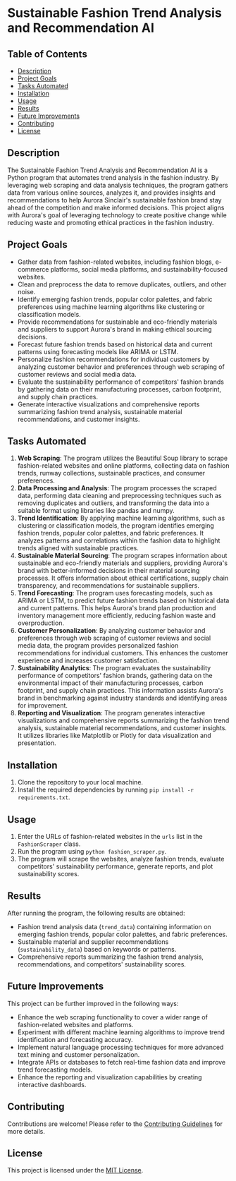 # Sustainable Fashion Trend Analysis and Recommendation AI

## Table of Contents
- [Description](#description)
- [Project Goals](#project-goals)
- [Tasks Automated](#tasks-automated)
- [Installation](#installation)
- [Usage](#usage)
- [Results](#results)
- [Future Improvements](#future-improvements)
- [Contributing](#contributing)
- [License](#license)

## Description
The Sustainable Fashion Trend Analysis and Recommendation AI is a Python program that automates trend analysis in the fashion industry. By leveraging web scraping and data analysis techniques, the program gathers data from various online sources, analyzes it, and provides insights and recommendations to help Aurora Sinclair's sustainable fashion brand stay ahead of the competition and make informed decisions. This project aligns with Aurora's goal of leveraging technology to create positive change while reducing waste and promoting ethical practices in the fashion industry.

## Project Goals
- Gather data from fashion-related websites, including fashion blogs, e-commerce platforms, social media platforms, and sustainability-focused websites.
- Clean and preprocess the data to remove duplicates, outliers, and other noise.
- Identify emerging fashion trends, popular color palettes, and fabric preferences using machine learning algorithms like clustering or classification models.
- Provide recommendations for sustainable and eco-friendly materials and suppliers to support Aurora's brand in making ethical sourcing decisions.
- Forecast future fashion trends based on historical data and current patterns using forecasting models like ARIMA or LSTM.
- Personalize fashion recommendations for individual customers by analyzing customer behavior and preferences through web scraping of customer reviews and social media data.
- Evaluate the sustainability performance of competitors' fashion brands by gathering data on their manufacturing processes, carbon footprint, and supply chain practices.
- Generate interactive visualizations and comprehensive reports summarizing fashion trend analysis, sustainable material recommendations, and customer insights.

## Tasks Automated
1. **Web Scraping**: The program utilizes the Beautiful Soup library to scrape fashion-related websites and online platforms, collecting data on fashion trends, runway collections, sustainable practices, and consumer preferences.
2. **Data Processing and Analysis**: The program processes the scraped data, performing data cleaning and preprocessing techniques such as removing duplicates and outliers, and transforming the data into a suitable format using libraries like pandas and numpy.
3. **Trend Identification**: By applying machine learning algorithms, such as clustering or classification models, the program identifies emerging fashion trends, popular color palettes, and fabric preferences. It analyzes patterns and correlations within the fashion data to highlight trends aligned with sustainable practices.
4. **Sustainable Material Sourcing**: The program scrapes information about sustainable and eco-friendly materials and suppliers, providing Aurora's brand with better-informed decisions in their material sourcing processes. It offers information about ethical certifications, supply chain transparency, and recommendations for sustainable suppliers.
5. **Trend Forecasting**: The program uses forecasting models, such as ARIMA or LSTM, to predict future fashion trends based on historical data and current patterns. This helps Aurora's brand plan production and inventory management more efficiently, reducing fashion waste and overproduction.
6. **Customer Personalization**: By analyzing customer behavior and preferences through web scraping of customer reviews and social media data, the program provides personalized fashion recommendations for individual customers. This enhances the customer experience and increases customer satisfaction.
7. **Sustainability Analytics**: The program evaluates the sustainability performance of competitors' fashion brands, gathering data on the environmental impact of their manufacturing processes, carbon footprint, and supply chain practices. This information assists Aurora's brand in benchmarking against industry standards and identifying areas for improvement.
8. **Reporting and Visualization**: The program generates interactive visualizations and comprehensive reports summarizing the fashion trend analysis, sustainable material recommendations, and customer insights. It utilizes libraries like Matplotlib or Plotly for data visualization and presentation.

## Installation
1. Clone the repository to your local machine.
2. Install the required dependencies by running `pip install -r requirements.txt`.

## Usage
1. Enter the URLs of fashion-related websites in the `urls` list in the `FashionScraper` class.
2. Run the program using `python fashion_scraper.py`.
3. The program will scrape the websites, analyze fashion trends, evaluate competitors' sustainability performance, generate reports, and plot sustainability scores.

## Results
After running the program, the following results are obtained:
- Fashion trend analysis data (`trend_data`) containing information on emerging fashion trends, popular color palettes, and fabric preferences.
- Sustainable material and supplier recommendations (`sustainability_data`) based on keywords or patterns.
- Comprehensive reports summarizing the fashion trend analysis, recommendations, and competitors' sustainability scores.

## Future Improvements
This project can be further improved in the following ways:
- Enhance the web scraping functionality to cover a wider range of fashion-related websites and platforms.
- Experiment with different machine learning algorithms to improve trend identification and forecasting accuracy.
- Implement natural language processing techniques for more advanced text mining and customer personalization.
- Integrate APIs or databases to fetch real-time fashion data and improve trend forecasting models.
- Enhance the reporting and visualization capabilities by creating interactive dashboards.

## Contributing
Contributions are welcome! Please refer to the [Contributing Guidelines](CONTRIBUTING.md) for more details.

## License
This project is licensed under the [MIT License](LICENSE).